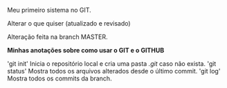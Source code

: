 Meu primeiro sistema no GIT.

Alterar o que quiser (atualizado e revisado)

Alteração feita na branch MASTER.

**Minhas anotações sobre como usar o GIT e o GITHUB**  

'git init' Inicia o repositório local e cria uma pasta *.git* caso não exista.
'git status' Mostra todos os arquivos alterados desde o último commit.
'git log' Mostra todos os commits da branch.
